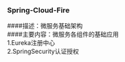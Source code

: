### Spring-Cloud-Fire  
####描述：微服务基础架构  
####主要内容：微服务各组件的基础应用  
1.Eureka注册中心  
2.SpringSecurity认证授权  